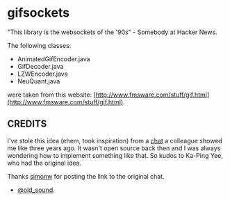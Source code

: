 # gifsockets

"This library is the websockets of the '90s" - Somebody at Hacker News.

The following classes:

- AnimatedGifEncoder.java
- GifDecoder.java
- LZWEncoder.java
- NeuQuant.java

were taken from this website: [http://www.fmsware.com/stuff/gif.html](http://www.fmsware.com/stuff/gif.html).

## CREDITS

I've stole this idea (ehem, took inspiration) from a [chat](http://zesty.ca/chat/) a colleague showed me like three years ago. It wasn't open source back then and I was always wondering how to implement something like that. So kudos to Ka-Ping Yee, who had the original idea.

Thanks [simonw](http://news.ycombinator.com/user?id=simonw) for posting the link to the original chat.

- [@old_sound](https://twitter.com/old_sound).
